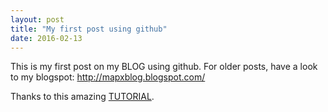 ```yaml
---
layout: post
title: "My first post using github"
date: 2016-02-13
---
```

This is my first post on my BLOG using github. 
For older posts, have a look to my blogspot: http://mapxblog.blogspot.com/ 

Thanks to this amazing [TUTORIAL](http://jmcglone.com/guides/github-pages/).
